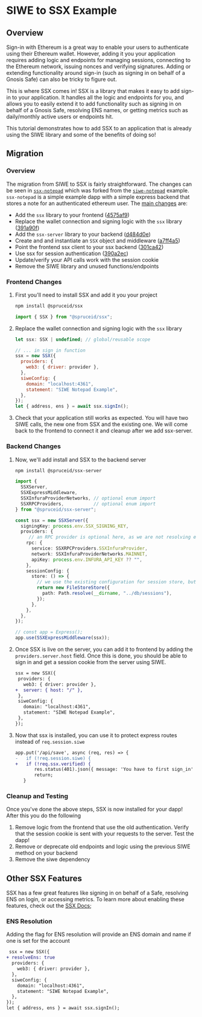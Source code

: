 # SIWE to SSX Example

## Overview

Sign-in with Ethereum is a great way to enable your users to authenticate using their Ethereum wallet. However, adding it you your application requires adding logic and endpoints for managing sessions, connecting to the Ethereum network, issuing nonces and verifying signatures. Adding or extending functionality around sign-in (such as signing in on behalf of a Gnosis Safe) can also be tricky to figure out.

This is where SSX comes in! SSX is a library that makes it easy to add sign-in to your application. It handles all the logic and endpoints for you, and allows you to easily extend it to add functionality such as signing in on behalf of a Gnosis Safe, resolving ENS names, or getting metrics such as daily/monthly active users or endpoints hit.

This tutorial demonstrates how to add SSX to an application that is already using the SIWE library and some of the benefits of doing so!

## Migration

### Overview

The migration from SIWE to SSX is fairly straightforward. The changes can be seen in [`ssx-notepad`](https://github.com/spruceid/ssx-notepad) which was forked from the [`siwe-notepad`](https://github.com/spruceid/siwe-notepad) example. `ssx-notepad` is a simple example dapp with a simple express backend that stores a note for an authenticated ethereum user. The [main changes](https://github.com/spruceid/siwe-notepad/compare/main...spruceid:ssx-notepad:main) are:

- Add the `ssx` library to your frontend ([4575af9](https://github.com/spruceid/ssx-notepad/pull/1/commits/4575af935b43eb4c4edeb2bd715ed1d817e423a6))
- Replace the wallet connection and signing logic with the `ssx` library ([391a90f](https://github.com/spruceid/ssx-notepad/pull/1/commits/391a90f1036bb214e16aa9070207ab673d400065))
- Add the `ssx-server` library to your backend ([d484d0e](https://github.com/spruceid/ssx-notepad/pull/2/commits/d484d0ee483368eb611a2b84973b8d6ec520b37c))
- Create and and instantiate an `SSX` object and middleware ([a7ff4a5](https://github.com/spruceid/ssx-notepad/pull/2/commits/a7ff4a51a78ebae4832339e372a4bb23260ea345))
- Point the frontend ssx client to your ssx backend ([301ca42](https://github.com/spruceid/ssx-notepad/pull/2/commits/301ca420132599527f131b0ed75048194fa9b300))
- Use ssx for session authentication ([390a2ec](https://github.com/spruceid/ssx-notepad/pull/2/commits/390a2ecbfad844dbd76e7338a7536086da92435b))
- Update/verify your API calls work with the session cookie
- Remove the SIWE library and unused functions/endpoints

### Frontend Changes

1. First you'll need to install SSX and add it you your project

   ```bash
   npm install @spruceid/ssx
   ```

   ```javascript
   import { SSX } from "@spruceid/ssx";
   ```

2. Replace the wallet connection and signing logic with the `ssx` library

   ```javascript
   let ssx: SSX | undefined; // global/reusable scope

   // ... in sign in function
   ssx = new SSX({
     providers: {
       web3: { driver: provider },
     },
     siweConfig: {
       domain: "localhost:4361",
       statement: "SIWE Notepad Example",
     },
   });
   let { address, ens } = await ssx.signIn();
   ```

3. Check that your application still works as expected. You will have two SIWE calls, the new one from SSX and the existing one. We will come back to the frontend to connect it and cleanup after we add ssx-server.

### Backend Changes

1. Now, we'll add install and SSX to the backend server

   ```bash
   npm install @spruceid/ssx-server
   ```

   ```typescript
   import {
     SSXServer,
     SSXExpressMiddleware,
     SSXInfuraProviderNetworks, // optional enum import
     SSXRPCProviders,           // optional enum import
   } from "@spruceid/ssx-server";

   const ssx = new SSXServer({
     signingKey: process.env.SSX_SIGNING_KEY,
     providers: {
        // an RPC provider is optional here, as we are not resolving ens server side. But this is supported
       rpc: {
         service: SSXRPCProviders.SSXInfuraProvider,
         network: SSXInfuraProviderNetworks.MAINNET,
         apiKey: process.env.INFURA_API_KEY ?? "",
       },
       sessionConfig: {
         store: () => {
           // we use the existing configuration for session store, but pass it to SSX Server
           return new FileStoreStore({
             path: Path.resolve(__dirname, "../db/sessions"),
           });
         },
       },
     },
   });

   // const app = Express();
   app.use(SSXExpressMiddleware(ssx));

   ```

2. Once SSX is live on the server, you can add it to frontend by adding
the `providers.server.host` field. Once this is done, you should be able to sign in and get a session cookie from the server using SIWE.
    ```diff
    ssx = new SSX({
     providers: {
       web3: { driver: provider },
    +  server: { host: "/" },   
     },
     siweConfig: {
       domain: "localhost:4361",
       statement: "SIWE Notepad Example",
     },
   });
    ```

3. Now that ssx is installed, you can use it to protect express routes instead of `req.session.siwe`
    ```diff
   app.put('/api/save', async (req, res) => {
   -   if (!req.session.siwe) {
   +   if (!req.ssx.verified) {
           res.status(401).json({ message: 'You have to first sign_in' });
           return;
       }
   ```

### Cleanup and Testing
Once you've done the above steps, SSX is now installed for your dapp! After this you do the following
1. Remove logic from the frontend that use the old authentication. Verify that the session cookie is sent with your requests to the server. Test the dapp!
2. Remove or deprecate old endpoints and logic using the previous SIWE method on your backend
3. Remove the siwe dependency

## Other SSX Features
SSX has a few great features like signing in on behalf of a Safe, resolving ENS on login, or accessing metrics. To learn more about enabling these features, check out the [SSX Docs](https://docs.ssx.id/configuring-ssx);

### ENS Resolution
Adding the flag for ENS resolution will provide an ENS domain and name if one is set for the account
   ```diff
    ssx = new SSX({
   + resolveEns: true
     providers: {
       web3: { driver: provider },
     },
     siweConfig: {
       domain: "localhost:4361",
       statement: "SIWE Notepad Example",
     },
   });
   let { address, ens } = await ssx.signIn();
   ```

